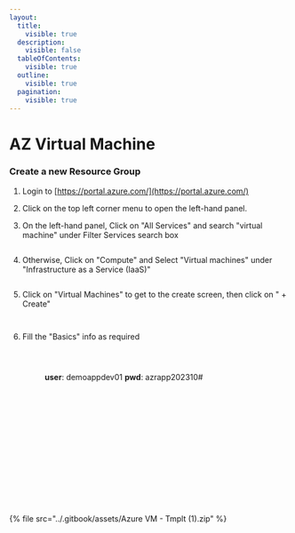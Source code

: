 ```yaml
---
layout:
  title:
    visible: true
  description:
    visible: false
  tableOfContents:
    visible: true
  outline:
    visible: true
  pagination:
    visible: true
---
```


# AZ Virtual Machine

### Create a new Resource Group

1. Login to [https://portal.azure.com/](https://portal.azure.com/)
2. Click on the top left corner menu to open the left-hand panel.
3.  On the left-hand panel, Click on "All Services" and search "virtual machine" under Filter Services search box

    <figure><img src="../.gitbook/assets/image (33).png" alt=""><figcaption></figcaption></figure>
4.  Otherwise, Click on "Compute" and Select "Virtual machines" under  "Infrastructure as a Service (IaaS)"

    <figure><img src="../.gitbook/assets/image (36).png" alt=""><figcaption></figcaption></figure>
5.  Click on "Virtual Machines" to get to the create screen, then click on " + Create"

    <figure><img src="../.gitbook/assets/image (37).png" alt=""><figcaption></figcaption></figure>

<figure><img src="../.gitbook/assets/image (38).png" alt=""><figcaption></figcaption></figure>

6.  Fill the "Basics" info as required

    <figure><img src="../.gitbook/assets/image (39).png" alt=""><figcaption></figcaption></figure>

    <figure><img src="../.gitbook/assets/image (42).png" alt=""><figcaption></figcaption></figure>

    <figure><img src="../.gitbook/assets/image (43).png" alt=""><figcaption><p><strong>user</strong>: demoappdev01 <strong>pwd</strong>: azrapp202310#</p></figcaption></figure>

    <figure><img src="../.gitbook/assets/image (44).png" alt=""><figcaption></figcaption></figure>

    <figure><img src="../.gitbook/assets/image (49).png" alt=""><figcaption></figcaption></figure>

    <figure><img src="../.gitbook/assets/image (47).png" alt=""><figcaption></figcaption></figure>

    <figure><img src="../.gitbook/assets/image (45).png" alt=""><figcaption></figcaption></figure>



<figure><img src="../.gitbook/assets/image (50).png" alt=""><figcaption></figcaption></figure>

<figure><img src="../.gitbook/assets/image (51).png" alt=""><figcaption></figcaption></figure>

<figure><img src="../.gitbook/assets/image (52).png" alt=""><figcaption></figcaption></figure>

<figure><img src="../.gitbook/assets/image (53).png" alt=""><figcaption></figcaption></figure>

<figure><img src="../.gitbook/assets/image (54).png" alt=""><figcaption></figcaption></figure>

<figure><img src="../.gitbook/assets/image (55).png" alt=""><figcaption></figcaption></figure>

<figure><img src="../.gitbook/assets/image (56).png" alt=""><figcaption></figcaption></figure>

<figure><img src="../.gitbook/assets/image (57).png" alt=""><figcaption></figcaption></figure>

<figure><img src="../.gitbook/assets/image (58).png" alt=""><figcaption></figcaption></figure>

<figure><img src="../.gitbook/assets/image (59).png" alt=""><figcaption></figcaption></figure>

<figure><img src="../.gitbook/assets/image (60).png" alt=""><figcaption></figcaption></figure>

<figure><img src="../.gitbook/assets/image (61).png" alt=""><figcaption></figcaption></figure>

{% file src="../.gitbook/assets/Azure VM - Tmplt (1).zip" %}

<figure><img src="../.gitbook/assets/image (62).png" alt=""><figcaption></figcaption></figure>

<figure><img src="../.gitbook/assets/image (63).png" alt=""><figcaption></figcaption></figure>

<figure><img src="../.gitbook/assets/image (64).png" alt=""><figcaption></figcaption></figure>
